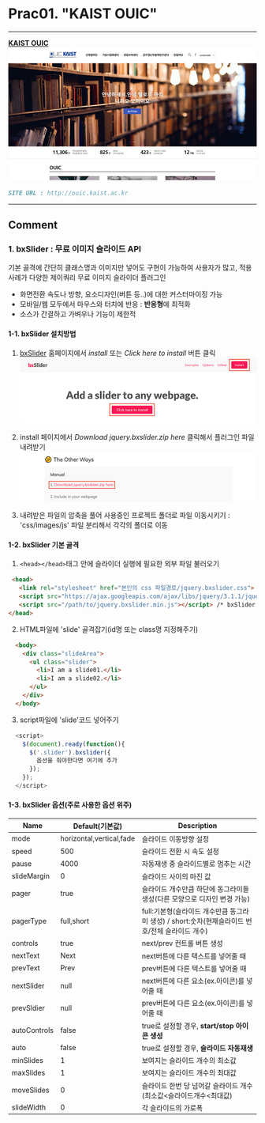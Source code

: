 # Prac01. "KAIST OUIC"

---

**[KAIST OUIC](/ouic/ouic.html)**
![KAIST OUIC](/mainVisual/prac01_img.jpg)
```markdown
SITE URL : http://ouic.kaist.ac.kr
```

---

## Comment

### 1. bxSlider : 무료 이미지 슬라이드 API
기본 골격에 간단히 클래스명과 이미지만 넣어도 구현이 가능하여 사용자가 많고, 적용사례가 다양한 제이쿼리 무료 이미지 슬라이더 플러그인
* 화면전환 속도나 방향, 요소디자인(버튼 등..)에  대한 커스터마이징 가능
* 모바일/웹 모두에서 마우스와 터치에 반응 : **반응형**에 최적화 
* 소스가 간결하고 가벼우나 기능이 제한적

#### 1-1. bxSlider 설치방법
1. [bxSlider](http://bxslider.com/) 홈페이지에서 *install* 또는 *Click here to install* 버튼 클릭  
![bxSlider_click](/comment/prac01/comment01.jpg)

2. install 페이지에서 *Download jquery.bxslider.zip here* 클릭해서 플러그인 파일 내려받기  
![bxSlider_download](/comment/prac01/comment02.jpg)

3. 내려받은 파일의 압축을 풀어 사용중인 프로젝트 폴더로 파일 이동시키기 : 'css/images/js' 파일 분리해서 각각의 폴더로 이동  

#### 1-2. bxSlider 기본 골격
1. `<head></head>`태그 안에 슬라이더 실행에 필요한 외부 파일 불러오기  
```html
 <head>
   <link rel="stylesheet" href="본인의 css 파일경로/jquery.bxslider.css"> /* 슬라이더 스타일시트 */
   <script src="https://ajax.googleapis.com/ajax/libs/jquery/3.1.1/jquery.min.js"></script> /* 최신버전 확인하기 */
   <script src="/path/to/jquery.bxslider.min.js"></script> /* bxSlider 본체 */
</head>
```  

2. HTML파일에 'slide' 골격잡기(id명 또는 class명 지정해주기)  
```html
  <body>
    <div class="slideArea">
      <ul class="slider">
        <li>I am a slide01.</li>
        <li>I am a slide02.</li>
      </ul>
    </div>
  </body>
```  

3. script파일에 'slide'코드 넣어주기  
```javascript
  <script>
    $(document).ready(function(){
      $('.slider').bxslider({
        옵션을 줘야한다면 여기에 추가
      });
    });
  </script>
```

#### 1-3. bxSlider 옵션(주로 사용한 옵션 위주)
| Name | Default(기본값) | Description |
|------|-----------------|-------------|
| mode | horizontal,vertical,fade | 슬라이드 이동방향 설정 |
| speed | 500 | 슬라이드 전환 시 속도 설정 |
| pause | 4000 | 자동재생 중 슬라이드별로 멈추는 시간 |
| slideMargin | 0 | 슬라이드 사이의 마진 값 |
| pager | true | 슬라이드 개수만큼 하단에 동그라미들 생성(다른 모양으로 디자인 변경 가능) |
| pagerType | full,short | full:기본형(슬라이드 개수만큼 동그라미 생성) / short:숫자(현재슬라이드 번호/전체 슬라이드 개수) |
| controls | true | next/prev 컨트롤 버튼 생성 |
| nextText | Next | next버튼에 다른 텍스트를 넣어줄 때 |
| prevText | Prev | prev버튼에 다른 텍스트를 넣어줄 때 |
| nextSlider | null | next버튼에 다른 요소(ex.아이콘)를 넣어줄 때 |
| prevSldier | null | prev버튼에 다른 요소(ex.아이콘)를 넣어줄 때 |
| autoControls | false | true로 설정할 경우, **start/stop 아이콘 생성** |
| auto | false | true로 설정할 경우, **슬라이드 자동재생** |
| minSlides | 1 | 보여지는 슬라이드 개수의 최소값 |
| maxSlides | 1 | 보여지는 슬라이드 개수의 최대값 |
| moveSlides | 0 | 슬라이드 한번 당 넘어갈 슬라이드 개수(최소값<슬라이드개수<최대값) |
| slideWidth | 0 | 각 슬라이드의 가로폭 |